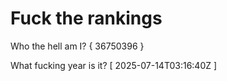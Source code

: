 # Fuck the rankings

Who the hell am I?
{ 36750396 }

What fucking year is it?
[ 2025-07-14T03:16:40Z ]
